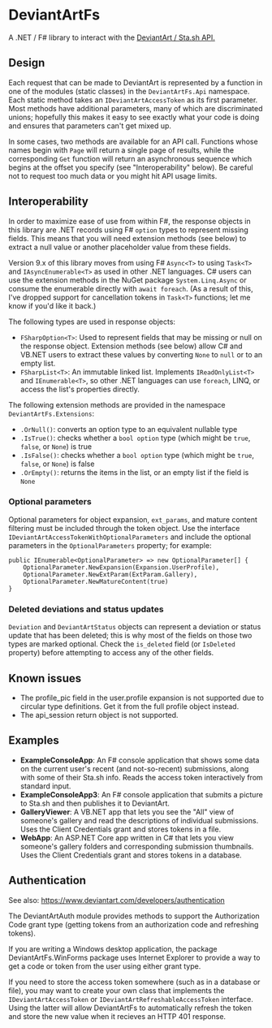 # DeviantArtFs

A .NET / F# library to interact with the [DeviantArt / Sta.sh API.](https://www.deviantart.com/developers/http/v1/20200519)

## Design

Each request that can be made to DeviantArt is represented by a function
in one of the modules (static classes) in the `DeviantArtFs.Api` namespace.
Each static method takes an `IDeviantArtAccessToken` as its first parameter.
Most methods have additional parameters, many of which are discriminated
unions; hopefully this makes it easy to see exactly what your code is doing
and ensures that parameters can't get mixed up.

In some cases, two methods are available for an API call. Functions whose
names begin with `Page` will return a single page of results, while the
corresponding `Get` function will return an asynchronous sequence which
begins at the offset you specify (see "Interoperability" below). Be careful
not to request too much data or you might hit API usage limits.

## Interoperability

In order to maximize ease of use from within F#, the response objects in this
library are .NET records using F# `option` types to represent missing fields.
This means that you will need extension methods (see below) to extract a null
value or another placeholder value from these fields.

Version 9.x of this library moves from using F# `Async<T>` to using `Task<T>`
and `IAsyncEnumerable<T>` as used in other .NET languages. C# users can use
the extension methods in the NuGet package `System.Linq.Async` or consume the
enumerable directly with `await foreach`. (As a result of this, I've dropped
support for cancellation tokens in `Task<T>` functions; let me know if you'd
like it back.)

The following types are used in response objects:

* `FSharpOption<T>`: Used to represent fields that may be missing or null on
  the response object. Extension methods (see below) allow C# and VB.NET users
  to extract these values by converting `None` to `null` or to an empty list.
* `FSharpList<T>`: An immutable linked list. Implements `IReadOnlyList<T>` and
  `IEnumerable<T>`, so other .NET languages can use `foreach`, LINQ, or access
  the list's properties directly.

The following extension methods are provided in the namespace `DeviantArtFs.Extensions`:

* `.OrNull()`: converts an option type to an equivalent nullable type
* `.IsTrue()`: checks whether a `bool option` type (which might be `true`, `false`, or `None`) is true
* `.IsFalse()`: checks whether a `bool option` type (which might be `true`, `false`, or `None`) is false
* `.OrEmpty()`: returns the items in the list, or an empty list if the field is `None`

### Optional parameters

Optional parameters for object expansion, `ext_params`, and mature content
filtering must be included through the token object. Use the interface
`IDeviantArtAccessTokenWithOptionalParameters` and include the optional
parameters in the `OptionalParameters` property; for example:

    public IEnumerable<OptionalParameter> => new OptionalParameter[] {
        OptionalParameter.NewExpansion(Expansion.UserProfile),
        OptionalParameter.NewExtParam(ExtParam.Gallery),
        OptionalParameter.NewMatureContent(true)
    }

### Deleted deviations and status updates

`Deviation` and `DeviantArtStatus` objects can represent a deviation or status
update that has been deleted; this is why most of the fields on those two
types are marked optional. Check the `is_deleted` field (or `IsDeleted`
property) before attempting to access any of the other fields.

## Known issues

* The profile_pic field in the user.profile expansion is not supported due to circular type definitions. Get it from the full profile object instead.
* The api_session return object is not supported.

## Examples

* **ExampleConsoleApp**: An F# console application that shows some data on the
  current user's recent (and not-so-recent) submissions, along with some of
  their Sta.sh info. Reads the access token interactively from standard input.
* **ExampleConsoleApp3**: An F# console application that submits a picture to
  Sta.sh and then publishes it to DeviantArt.
* **GalleryViewer**: A VB.NET app that lets you see the "All" view of
  someone's gallery and read the descriptions of individual submissions.
  Uses the Client Credentials grant and stores tokens in a file.
* **WebApp**: An ASP.NET Core app written in C# that lets you view
  someone's gallery folders and corresponding submission thumbnails.
  Uses the Client Credentials grant and stores tokens in a database.

## Authentication

See also: https://www.deviantart.com/developers/authentication

The DeviantArtAuth module provides methods to support the Authorization Code
grant type (getting tokens from an authorization code and refreshing tokens).

If you are writing a Windows desktop application, the package
DeviantArtFs.WinForms package uses Internet Explorer to provide a way to get a
code or token from the user using either grant type.

If you need to store the access token somewhere (such as in a database or
file), you may want to create your own class that implements the
`IDeviantArtAccessToken` or `IDeviantArtRefreshableAccessToken` interface.
Using the latter will allow DeviantArtFs to automatically refresh the token
and store the new value when it recieves an HTTP 401 response.
